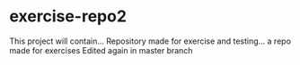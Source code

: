 # exercise-repo2
This project will contain...
Repository made for exercise and testing...
a repo made for exercises
Edited again in master branch
